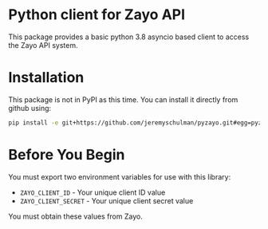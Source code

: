 # Python client for Zayo API

This package provides a basic python 3.8 asyncio based client to access the Zayo
API system.

# Installation

This package is not in PyPI as this time.  You can install it directly from
github using:

```bash
pip install -e git+https://github.com/jeremyschulman/pyzayo.git#egg=pyzayo
```

# Before You Begin

You must export two environment variables for use with this library:

  * `ZAYO_CLIENT_ID` - Your unique client ID value
  * `ZAYO_CLIENT_SECRET` - Your unique client secret value
  
You must obtain these values from Zayo.  



